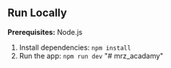 
## Run Locally

**Prerequisites:**  Node.js


1. Install dependencies:
   `npm install`
2. Run the app:
   `npm run dev`
"# mrz_acadamy" 
